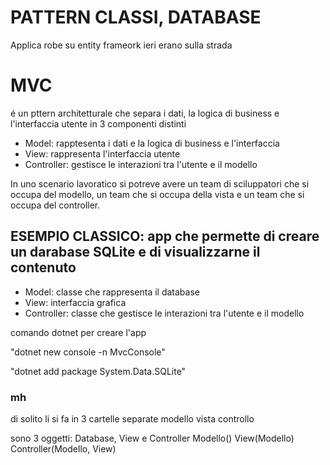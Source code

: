 # PATTERN CLASSI, DATABASE  

Applica robe su entity frameork
ieri erano sulla strada

# MVC
é un pttern architetturale che separa i dati, la logica di business e l'interfaccia utente in 3 componenti distinti

- Model: rapptesenta i dati e la logica di business e l'interfaccia
- View: rappresenta l'interfaccia utente
- Controller: gestisce le interazioni tra l'utente e il modello

In uno scenario lavoratico si potreve avere un team di sciluppatori che si occupa del modello, un team che si occupa della vista e un team che si occupa del controller.

## ESEMPIO CLASSICO: app che permette di creare un darabase SQLite e di visualizzarne il contenuto

- Model: classe che rappresenta il database
- View: interfaccia grafica
- Controller: classe che gestisce le interazioni tra l'utente e il modello

comando dotnet per creare l'app


"dotnet new console -n MvcConsole"

"dotnet add package System.Data.SQLite"


### mh

di solito li si fa in 3 cartelle separate
modello
vista
controllo

sono 3 oggetti: Database, View e Controller
Modello()
View(Modello)
Controller(Modello, View)